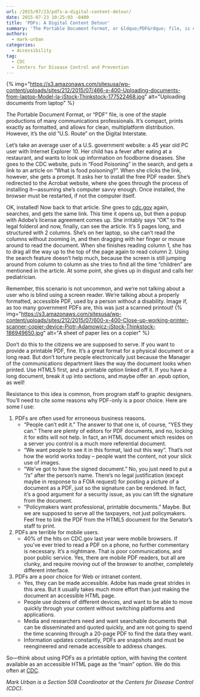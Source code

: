 ```yaml
---
url: /2015/07/23/pdfs-a-digital-content-detour/
date: 2015-07-23 10:25:03 -0400
title: 'PDFs: A Digital Content Detour'
summary: 'The Portable Document Format, or &ldquo;PDF&rdquo; file, is one of the staple productions of many communications professionals. It&rsquo;s compact, prints exactly as formatted, and allows for clean, multiplatform distribution. However, it&rsquo;s the old &ldquo;U.S. Route&rdquo; on the Digital Interstate. Let&rsquo;s take an average user of a U.S. government website: a 45 year old PC user'
authors:
  - mark-urban
categories:
  - Accessibility
tag:
  - CDC
  - Centers for Disease Control and Prevention
---
```


{% img="https://s3.amazonaws.com/sitesusa/wp-content/uploads/sites/212/2015/07/466-x-400-Uploading-documents-from-laptop-Model-la-iStock-Thinkstock-177522468.jpg" alt="Uploading documents from laptop" %} 

The Portable Document Format, or “PDF” file, is one of the staple productions of many communications professionals. It’s compact, prints exactly as formatted, and allows for clean, multiplatform distribution. However, it’s the old “U.S. Route” on the Digital Interstate.

Let’s take an average user of a U.S. government website: a 45 year old PC user with Internet Explorer 10. Her child has a fever after eating at a restaurant, and wants to look up information on foodborne diseases. She goes to the CDC website, puts in “Food Poisoning” in the search, and gets a link to an article on “What is food poisoning?”. When she clicks the link, however, she gets a prompt. It asks her to install the free PDF reader. She’s redirected to the Acrobat website, where she goes through the process of installing it—assuming she’s computer savvy enough. Once installed, the browser must be restarted, if not the computer itself.

OK, installed! Now back to that article. She goes to [cdc.gov](http://www.cdc.gov/) again, searches, and gets the same link. This time it opens up, but then a popup with Adobe’s license agreement comes up. She irritably says “OK” to the legal folderol and now, finally, can see the article. It&#8217;s 5 pages long, and structured with 2 columns. She’s on her laptop, so she can’t read the columns without zooming in, and then dragging with her finger or mouse around to read the document. When she finishes reading column 1, she has to drag all the way up to the top of the page again to read column 2. Using the search feature doesn’t help much, because the screen is still jumping around from column to column as she tries to find all the time “children” are mentioned in the article. At some point, she gives up in disgust and calls her pediatrician.

Remember, this scenario is not uncommon, and we’re not talking about a user who is blind using a screen reader. We’re talking about a properly formatted, accessible PDF, used by a person without a disability. Image if, as too many government PDFs are, this was just a scanned printout! {% img="https://s3.amazonaws.com/sitesusa/wp-content/uploads/sites/212/2015/07/600-x-400-Close-up-working-printer-scanner-copier-device-Piotr-Adamowicz-iStock-Thinkstock-186949650.jpg" alt="A sheet of paper lies on a copier" %} 

Don’t do this to the citizens we are supposed to serve. If you want to provide a printable PDF, fine. It’s a great format for a physical document or a long read. But don’t torture people electronically just because the Manager of the communications department likes the way the document looks when printed. Use HTML5 first, and a printable option linked off it. If you have a long document, break it up into sections, and maybe offer an .epub option, as well!

Resistance to this idea is common, from program staff to graphic designers. You’ll need to cite some reasons why PDF-only is a poor choice. Here are some I use:

  1. PDFs are often used for erroneous business reasons. 
      * “People can’t edit it.” The answer to that one is, of course, “YES they can.” There are plenty of editors for PDF documents, and no, locking it for edits will not help. In fact, an HTML document which resides on a server you control is a much more referential document.
      * “We want people to see it in this format, laid out this way”. That’s not how the world works today – people want the content, not your slick use of images.
      * “We’ve got to have the signed document.” No, you just need to put a “/s” after the person’s name. There’s no legal justification (except maybe in response to a FOIA request) for posting a picture of a document as a PDF, just so the signature can be rendered. In fact, it’s a good argument for a security issue, as you can lift the signature from the document.
      * “Policymakers want professional, printable documents.” Maybe. But we are supposed to serve all the taxpayers, not just policymakers. Feel free to link the PDF from the HTML5 document for the Senator’s staff to print.
  2. PDFs are terrible for mobile users. 
      * 40% of the hits on CDC.gov last year were mobile browsers. If you’ve ever tried to read a PDF on a phone, no further commentary is necessary. It’s a nightmare. That is poor communications, and poor public service. Yes, there are mobile PDF readers, but all are clunky, and require moving out of the browser to another, completely different interface.
  3. PDFs are a poor choice for Web or intranet content. 
      * Yes, they can be made accessible. Adobe has made great strides in this area. But it usually takes much more effort than just making the document an accessible HTML page.
      * People use dozens of different devices, and want to be able to move quickly through your content without switching platforms and applications.
      * Media and researchers need and want searchable documents that can be disseminated and quoted quickly, and are not going to spend the time scanning through a 20-page PDF to find the data they want.
      * Information updates constantly, PDFs are snapshots and must be reengineered and remade accessible to address changes.

So—think about using PDFs as a printable option, with having the content available as an accessible HTML page as the “main” option. We do this often at [CDC](http://www.cdc.gov/mmwr/mmwr_wk.html).

_Mark Urban is a Section 508 Coordinator at the Centers for Disease Control (CDC)_.